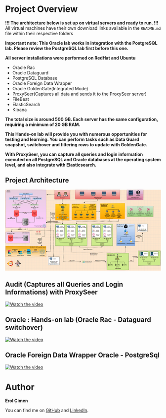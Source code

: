 # Project Overview

**!!! The architecture below is set up on virtual servers and ready to run. !!!**  
All virtual machines have their own download links available in the `README.md` file within their respective folders

**Important note: This Oracle lab works in integration with the PostgreSQL lab. Please review the PostgreSQL lab first before this one.**

**All server installations were performed on RedHat and Ubuntu**

- Oracle Rac  
- Oracle Dataguard  
- PostgreSQL Database  
- Oracle Foreign Data Wrapper
- Oracle GoldenGate(Integrated Mode)
- ProxySeer(Captures all data and sends it to the ProxySeer server)
- FileBeat
- ElasticSearch
- Kibana

**The total size is around 500 GB. Each server has the same configuration, requiring a minimum of 20 GB RAM.**

**This Hands-on lab will provide you with numerous opportunities for testing and learning. You can perform tasks such as Data Guard snapshot, switchover and filtering rows to update with GoldenGate.**

**With ProxySeer, you can capture all queries and login information executed on all PostgreSQL and Oracle databases at the operating system level, and also integrate with Elasticsearch.**

## Project Architecture

![Project Architecture](https://github.com/ProxySeer/OracleLab/blob/main/Project-Architecture/Project-Architecture.gif)

## Audit (Captures all Queries and Login Informations) with ProxySeer

[![Watch the video](https://i.hizliresim.com/qsm3qw7.PNG)](https://www.youtube.com/watch?v=oH-vh9WcT7Q)

## Oracle : Hands-on lab (Oracle Rac - Dataguard switchover)

[![Watch the video](https://i.hizliresim.com/qsm3qw7.PNG)](https://www.youtube.com/watch?v=A-lmiHTO54I)

## Oracle Foreign Data Wrapper Oracle - PostgreSql 

[![Watch the video](https://i.hizliresim.com/bfz55no.PNG)](https://www.youtube.com/watch?v=6s2PvWRNal0&t=1s)

# Author

**Erol Çimen**

You can find me on [GitHub](https://github.com/ProxySeer/PostgresLab) and [LinkedIn](www.linkedin.com/in/erol-çimen-7b86552a0).
